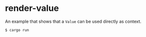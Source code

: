 # render-value

An example that shows that a `Value` can be used directly as context.

```console
$ cargo run
```
